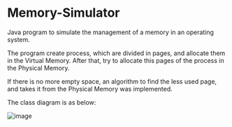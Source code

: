 # Memory-Simulator

Java program to simulate the management of a memory in an operating system.

The program create process, which are divided in pages, and allocate them in the Virtual Memory.
After that, try to allocate this pages of the process in the Physical Memory.

If there is no more empty space, an algorithm to find the less used page, and takes it from the Physical Memory was implemented.

The class diagram is as below:

![image](https://user-images.githubusercontent.com/60155867/203888004-9b4affda-a291-4fdf-bbff-70b1a8e9bec8.png)
